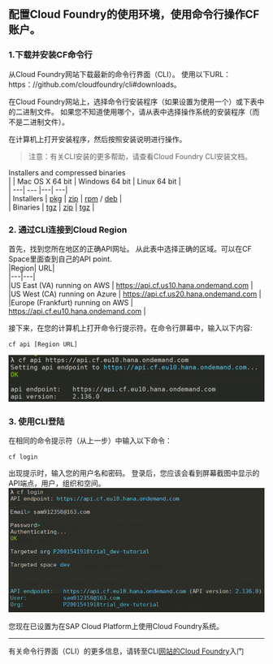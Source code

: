 ## 配置Cloud Foundry的使用环境，使用命令行操作CF账户。

### 1.下载并安装CF命令行
从Cloud Foundry网站下载最新的命令行界面（CLI）。 使用以下URL：https：//github.com/cloudfoundry/cli#downloads。

在Cloud Foundry网站上，选择命令行安装程序（如果设置为使用一个）或下表中的二进制文件。 如果您不知道使用哪个，请从表中选择操作系统的安装程序（而不是二进制文件）。

在计算机上打开安装程序，然后按照安装说明进行操作。
>注意：有关CLI安装的更多帮助，请查看Cloud Foundry CLI安装文档。

Installers and compressed binaries  
| | Mac OS X 64 bit | Windows 64 bit | Linux 64 bit |  
| ---| --- |---| ---|  
| Installers | [pkg](https://packages.cloudfoundry.org/stable?release=macosx64&source=github) | [zip](https://packages.cloudfoundry.org/stable?release=windows64&source=github) | [rpm](https://packages.cloudfoundry.org/stable?release=redhat64&source=github) / [deb](https://packages.cloudfoundry.org/stable?release=debian64&source=github) |  
| Binaries | [tgz](https://packages.cloudfoundry.org/stable?release=macosx64-binary&source=github) | [zip](https://packages.cloudfoundry.org/stable?release=windows64-exe&source=github) | [tgz](https://packages.cloudfoundry.org/stable?release=linux64-binary&source=github) |

### 2. 通过CLI连接到Cloud Region
首先，找到您所在地区的正确API网址。 从此表中选择正确的区域。可以在CF Space里面查到自己的API point.  
|Region|	URL|  
|---|---|  
|US East (VA) running on AWS | https://api.cf.us10.hana.ondemand.com |  
|US West (CA) running on Azure | https://api.cf.us20.hana.ondemand.com |  
|Europe (Frankfurt) running on AWS | https://api.cf.eu10.hana.ondemand.com |

接下来，在您的计算机上打开命令行提示符。在命令行屏幕中，输入以下内容:
```
cf api [Region URL]
```
![g1](./img/g1.png)

### 3. 使用CLI登陆
在相同的命令提示符（从上一步）中输入以下命令：
```
cf login
```
出现提示时，输入您的用户名和密码。 登录后，您应该会看到屏幕截图中显示的API端点，用户，组织和空间。
![g2](./img/g2.png)

您现在已设置为在SAP Cloud Platform上使用Cloud Foundry系统。

----
有关命令行界面（CLI）的更多信息，请转至CLI[网站的Cloud Foundry](http://docs.cloudfoundry.org/cf-cli/getting-started.html)入门